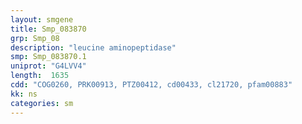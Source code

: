 ```yaml
---
layout: smgene
title: Smp_083870
grp: Smp_08
description: "leucine aminopeptidase"
smp: Smp_083870.1
uniprot: "G4LVV4"
length:  1635
cdd: "COG0260, PRK00913, PTZ00412, cd00433, cl21720, pfam00883"
kk: ns
categories: sm
---
```


